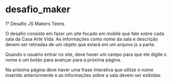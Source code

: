 # desafio_maker
1° Desafio JS Makers Teens

O desafio consiste em fazer um site focado em mobile que fale sobre cada sala da Casa Arte Vida. As informações como nome da sala e descrição devem ser retiradas de um objeto que estará em um arquivo js a parte. 

Quando o usuário entrar no site, deve haver um campo para que ele digite o nome e um botão para avançar para a próxima página.

Na próxima página deve haver uma frase interativa que utilize o nome inserido anteriormente e as informações sobre a sala devem ser exibidas.
